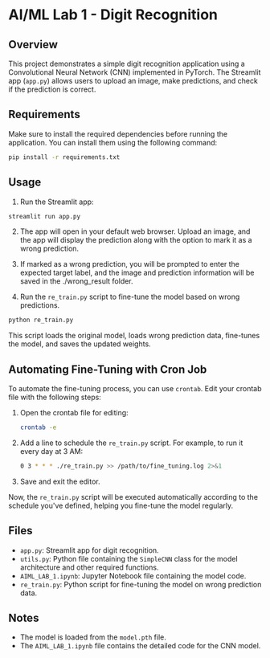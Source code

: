 # AI/ML Lab 1 - Digit Recognition

## Overview

This project demonstrates a simple digit recognition application using a Convolutional Neural Network (CNN) implemented in PyTorch. The Streamlit app (`app.py`) allows users to upload an image, make predictions, and check if the prediction is correct.

## Requirements

Make sure to install the required dependencies before running the application. You can install them using the following command:

```bash
pip install -r requirements.txt
```

## Usage

1. Run the Streamlit app:

```bash
streamlit run app.py
```

2. The app will open in your default web browser. Upload an image, and the app will display the prediction along with the option to mark it as a wrong prediction.

3. If marked as a wrong prediction, you will be prompted to enter the expected target label, and the image and prediction information will be saved in the ./wrong_result folder.
4. Run the `re_train.py` script to fine-tune the model based on wrong predictions.

```bash
python re_train.py
```

This script loads the original model, loads wrong prediction data, fine-tunes the model, and saves the updated weights.

## Automating Fine-Tuning with Cron Job

To automate the fine-tuning process, you can use `crontab`. Edit your crontab file with the following steps:

1. Open the crontab file for editing:

    ```bash
    crontab -e
    ```

2. Add a line to schedule the `re_train.py` script. For example, to run it every day at 3 AM:

    ```bash
    0 3 * * * ./re_train.py >> /path/to/fine_tuning.log 2>&1
    ```

3. Save and exit the editor.

Now, the `re_train.py` script will be executed automatically according to the schedule you've defined, helping you fine-tune the model regularly.


## Files

- `app.py`: Streamlit app for digit recognition.  
- `utils.py`: Python file containing the `SimpleCNN` class for the model architecture and other required functions.  
- `AIML_LAB_1.ipynb`: Jupyter Notebook file containing the model code.
- `re_train.py`: Python script for fine-tuning the model on wrong prediction data.

## Notes

- The model is loaded from the `model.pth` file.
- The `AIML_LAB_1.ipynb` file contains the detailed code for the CNN model.
